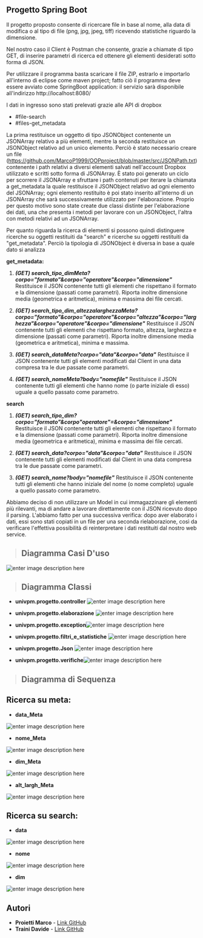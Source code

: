 
## Progetto Spring Boot 

Il progetto proposto consente di ricercare file in base al nome, alla data di modifica o al tipo di file (png, jpg, jpeg, tiff) ricevendo statistiche riguardo la dimensione. 

Nel nostro caso il Client è Postman che consente, grazie a chiamate di tipo GET, di inserire parametri di ricerca ed ottenere gli elementi desiderati sotto forma di JSON.

Per utilizzare il programma basta scaricare il file ZIP, estrarlo e importarlo all'interno di eclipse come maven project; fatto ciò il programma deve essere avviato come SpringBoot application: il servizio sarà disponibile all'indirizzo http://localhost:8080/

I dati in ingresso sono stati prelevati grazie alle API di dropbox 
 - #file-search
 - #files-get_metadata

La prima restituisce un oggetto di tipo JSONObject contenente un JSONArray relativo a più elementi, mentre la seconda restituisce un  JSONObject relativo ad un unico elemento.
Perciò è stato necessario creare un file (https://github.com/MarcoP1999/OOPproject/blob/master/src/JSONPath.txt)  contenente i path relativi a diversi elementi salvati nell'account Dropbox utilizzato e scritti sotto forma di JSONArray. 
È stato poi generato un ciclo per scorrere il JSONArray e sfruttare i path contenuti per iterare la chiamata a get_metadata la quale restituisce il JSONObject relativo ad ogni elemento del JSONArray; ogni elemento restituito è poi stato inserito all'interno di un JSONArray che sarà successivamente utilizzato per l'elaborazione.
Proprio per questo motivo sono state create due classi distinte per l'elaborazione dei dati, una che presenta i metodi per lavorare con un JSONObject, l'altra con metodi relativi ad un JSONArray.


Per quanto riguarda la ricerca di elementi si possono quindi distinguere ricerche su oggetti restituiti da "search" e ricerche su oggetti restituiti da "get_metadata". 
Perciò la tipologia di JSONObject è diversa in base a quale dato si analizza 
 

**get_metadata:**

 1. ***(GET) search_tipo_dimMeta?corpo="formato"&corpo="operatore"&corpo="dimensione"***
Restituisce il JSON contenente tutti gli elementi che rispettano il formato e la dimensione (passati come parametri). Riporta inoltre dimensione media (geometrica e aritmetica), minima e massima dei file cercati.

 2. ***(GET) search_tipo_dim_altezzalarghezzaMeta?corpo="formato"&corpo="operatore"&corpo="altezza"&corpo="larghezza"&corpo="operatore"&corpo="dimensione"***
Restituisce il JSON contenente tutti gli elementi che rispettano formato, altezza, larghezza e dimensione (passati come parametri).  Riporta inoltre dimensione media (geometrica e aritmetica), minima e massima.



 3. ***(GET) search_dataMeta?corpo="data"&corpo="data"***
Restituisce il JSON contenente tutti gli elementi modificati dal Client in una data compresa tra le due passate come parametri.
 
 5. ***(GET) search_nomeMeta?body="nomefile"***
Restituisce il JSON contenente tutti gli elementi che hanno nome (o parte iniziale di esso) uguale a quello passato come parametro.



**search**

 

 1. ***(GET) search_tipo_dim?corpo="formato"&corpo"operatore"=&corpo="dimensione"***
Restituisce il JSON contenente tutti gli elementi che rispettano il formato e la dimensione (passati come parametri). Riporta inoltre dimensione media (geometrica e aritmetica), minima e massima
dei file cercati.

 3. ***(GET) search_data?corpo="data"&corpo="data"***
Restituisce il JSON contenente tutti gli elementi modificati dal Client in una data compresa tra le due passate come parametri.

 3. ***(GET) search_nome?body="nomefile"***
Restituisce il JSON contenente tutti gli elementi che hanno iniziale del nome (o nome completo) uguale a quello passato come parametro.


Abbiamo deciso di non utilizzare un Model in cui immagazzinare gli elementi più rilevanti, ma di andare a lavorare direttamente con il JSON ricevuto dopo il parsing. 
L'abbiamo fatto per una successiva verifica: dopo aver elaborato i dati, essi sono stati copiati in un file per una seconda rielaborazione, così da verificare l'effettiva possibilità di reinterpretare i dati restituiti dal nostro web service. 

    

> ## **Diagramma Casi D'uso**

![enter image description here](https://github.com/MarcoP1999/OOPproject/blob/master/progetto/UML/NewModel%20Use%20Case%20Diagram1.jpg)


> ## **Diagramma Classi**

 - **univpm.progetto.controller**
![enter image description here](https://github.com/MarcoP1999/OOPproject/blob/master/src/UML/Diagramma_Classi/Controller.png)

 - **univpm.progetto.elaborazione** ![enter image description here](https://github.com/MarcoP1999/OOPproject/blob/master/src/UML/Diagramma_Classi/elaborazione.png)
 - **univpm.progetto.exception**![enter image description here](https://github.com/MarcoP1999/OOPproject/blob/master/src/UML/Diagramma_Classi/Exception.png)
- **univpm.progetto.filtri_e_statistiche**
![enter image description here](https://github.com/MarcoP1999/OOPproject/blob/master/src/UML/Diagramma_Classi/Filtri_Statistiche.png)
- **univpm.progetto.Json**
![enter image description here](https://github.com/MarcoP1999/OOPproject/blob/master/src/UML/Diagramma_Classi/JSON.png)
 - **univpm.progetto.verifiche**![enter image description here](https://github.com/MarcoP1999/OOPproject/blob/master/src/UML/Diagramma_Classi/verifica.png)

> ## **Diagramma di Sequenza**



## Ricerca su meta:


 - **data_Meta**



![enter image description here](https://github.com/MarcoP1999/OOPproject/blob/master/src/UML/Diagramma_sequenze/sequenze_data_meta.png)
 - **nome_Meta**

![enter image description here](https://github.com/MarcoP1999/OOPproject/blob/master/src/UML/Diagramma_sequenze/sequenze_nome_meta.png)
 - **dim_Meta**



![enter image description here](https://github.com/MarcoP1999/OOPproject/blob/master/src/UML/Diagramma_sequenze/sequenze_dim_meta.png)
 - **alt_largh_Meta**



![enter image description here](https://github.com/MarcoP1999/OOPproject/blob/master/src/UML/Diagramma_sequenze/sequenze_alt_largh_meta.png)

## Ricerca su search:
 - **data**

![enter image description here](https://github.com/MarcoP1999/OOPproject/blob/master/src/UML/Diagramma_sequenze/sequenze_data_search.png)
 - **nome**


![enter image description here](https://github.com/MarcoP1999/OOPproject/blob/master/src/UML/Diagramma_sequenze/sequenze_nome_search.png)
 - **dim**


![enter image description here](https://github.com/MarcoP1999/OOPproject/blob/master/src/UML/Diagramma_sequenze/sequenze_dim_search.png)


## Autori

 - **Proietti Marco**  - [Link GitHub](https://github.com/MarcoP1999)
 - **Traini Davide** -  [Link GitHub](https://github.com/DavideTraini99)


<!--stackedit_data:
eyJoaXN0b3J5IjpbLTExNTAxMDkyNjgsMjU2NTEzNTk0LC0xNT
gwODU2ODA4LC05MTE0NDI1MCwxMzk0MDk5MzQ2LDE4NTM5OTE4
NDcsLTExMTk0ODE2NzksLTU3ODI3MzU2OSwxNTY4NDE2ODg5LD
E0MTE5OTQ1ODEsMTM5ODg4NjI0NCwtODE5NDY3NjYwLC0xMTYw
MTY0OTgwLC0xNjYxNDA4ODg1LDk1OTYxNjY3NCwxMzU3MjQ2Mj
UsMTQ5ODA0MjA3OCwtNjkxMjEyMjEyLDI2MjYyMjIxNywtMjQz
MjA5OTg5XX0=
-->